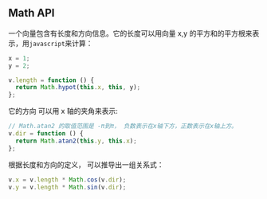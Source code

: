 ## Math API

一个向量包含有长度和方向信息。它的长度可以用向量 x,y 的平方和的平方根来表示，用`javascript`来计算：

```js
x = 1;
y = 2;

v.length = function () {
  return Math.hypot(this.x, this, y);
};
```

它的方向 可以用 x 轴的夹角来表示:

```js
// Math.atan2 的取值范围是 -π到π， 负数表示在x轴下方，正数表示在x轴上方。
v.dir = function () {
  return Math.atan2(this.y, this.x);
};
```

根据长度和方向的定义， 可以推导出一组关系式：

```js
v.x = v.length * Math.cos(v.dir);
v.y = v.length * Math.sin(v.dir);
```
